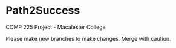 # Path2Success
COMP 225 Project - Macalester College

Please make new branches to make changes. Merge with caution. 
